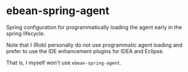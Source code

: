 # ebean-spring-agent
Spring configuration for programmatically loading the agent early in the spring lifecycle.

Note that I (Rob) personally do not use programmatic agent loading and
prefer to use the IDE enhancement plugins for IDEA and Eclipse.

That is, I myself won't use `ebean-spring-agent`.
